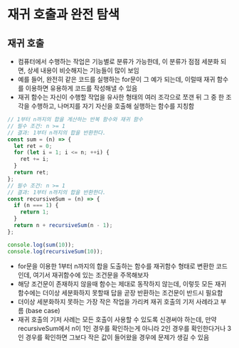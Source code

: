 # 재귀 호출과 완전 탐색

## 재귀 호출

- 컴퓨터에서 수행하는 작업은 기능별로 분류가 가능한데, 이 분류가 점점 세분화 되면, 상세 내용이 비슷해지는 기능들이 많이 보임
- 예를 들어, 완전히 같은 코드를 실행하는 for문이 그 예가 되는데, 이럴때 재귀 함수를 이용하면 유용하게 코드를 작성해낼 수 있음
- 재귀 함수는 자신이 수행할 작업을 유사한 형태의 여러 조각으로 쪼갠 뒤 그 중 한 조각을 수행하고, 나머지를 자기 자신을 호출해 실행하는 함수를 지칭함

```jsx
// 1부터 n까지의 합을 계산하는 반복 함수와 재귀 함수
// 필수 조건: n >= 1
// 결과: 1부터 n까지의 합을 반환한다.
const sum = (n) => {
  let ret = 0;
  for (let i = 1; i <= n; ++i) {
    ret += i;
  }
  return ret;
};
// 필수 조건: n >= 1
// 결과: 1부터 n까지의 합을 반환한다.
const recursiveSum = (n) => {
  if (n === 1) {
    return 1;
  }
  return n + recursiveSum(n - 1);
};

console.log(sum(10));
console.log(recursiveSum(10));
```

- for문을 이용한 1부터 n까지의 합을 도출하는 함수를 재귀함수 형태로 변환한 코드인데, 여기서 재귀함수에 있는 조건문을 주목해보자
- 해당 조건문이 존재하지 않을때 함수는 제대로 동작하지 않는데, 이렇듯 모든 재귀함수에는 더이상 세분화하지 못할때 답을 곧장 반환하는 조건문이 반드시 필요함
- 더이상 세분화하지 못하는 가장 작은 작업을 가리켜 재귀 호출의 기저 사례라고 부름 (base case)
- 재귀 호출의 기저 사례는 모든 호출이 사용할 수 있도록 신경써야 하는데, 만약 recursiveSum에서 n이 1인 경우를 확인하는게 아니라 2인 경우를 확인한다거나 3인 경우를 확인하면 그보다 작은 값이 들어왔을 경우에 문제가 생길 수 있음
